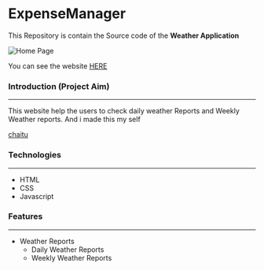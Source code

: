 # ExpenseManager

This Repository is contain the Source code of the __Weather Application__

![Home Page](images/weather.jpeg "Home Page")

You can see the website [HERE](https://zesty-sprinkles-bc9a08.netlify.app/)

### Introduction (Project Aim)
<hr/>
This website help the users to check daily weather Reports and Weekly Weather reports. And i made this my self

[chaitu](https://github.com/soumitha18) 


### Technologies
<hr />

- HTML
- CSS
- Javascript

### Features
<hr/>

- Weather Reports
  - Daily Weather Reports
  - Weekly Weather Reports 

